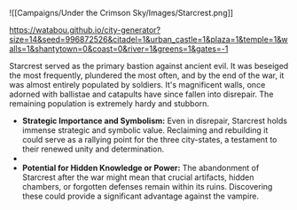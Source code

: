 ![[Campaigns/Under the Crimson Sky/Images/Starcrest.png]]

https://watabou.github.io/city-generator?size=14&seed=996872526&citadel=1&urban_castle=1&plaza=1&temple=1&walls=1&shantytown=0&coast=0&river=1&greens=1&gates=-1

Starcrest served as the primary bastion against ancient evil. It was beseiged the most frequently, plundered the most often, and by the end of the war, it was almost entirely populated by soldiers. It's magnificent walls, once adorned with ballistae and catapults have since fallen into disrepair. The remaining population is extremely hardy and stubborn. 

- **Strategic Importance and Symbolism:** Even in disrepair, Starcrest holds immense strategic and symbolic value. Reclaiming and rebuilding it could serve as a rallying point for the three city-states, a testament to their renewed unity and determination.
- 
- **Potential for Hidden Knowledge or Power:** The abandonment of Starcrest after the war might mean that crucial artifacts, hidden chambers, or forgotten defenses remain within its ruins. Discovering these could provide a significant advantage against the vampire.